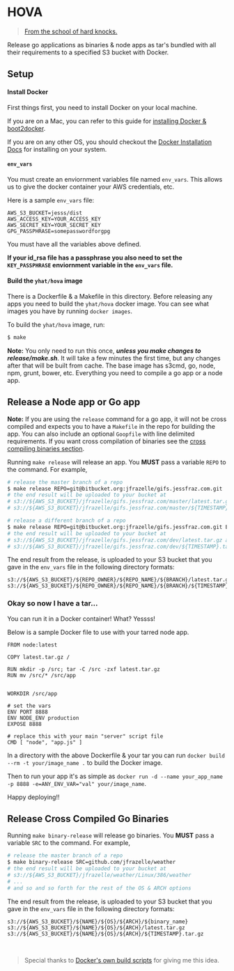 # HOVA

> [From the school of hard knocks.](https://www.youtube.com/watch?v=8u8f55WWxPk)

Release go applications as binaries & node apps as tar's bundled with all their requirements to a specified S3 bucket with Docker.

## Setup

#### Install Docker

First things first, you need to install Docker on your local machine.

If you are on a Mac, you can refer to this guide for [installing Docker & boot2docker](https://github.com/jfrazelle/mac-dev-setup#docker).

If you are on any other OS, you should checkout the [Docker Installation Docs](http://docs.docker.com/installation/) for installing on your system.

#### `env_vars`

You must create an enviornment variables file named `env_vars`. This allows us to give the docker container your AWS credentials, etc.

Here is a sample `env_vars` file:

```
AWS_S3_BUCKET=jesss/dist
AWS_ACCESS_KEY=YOUR_ACCESS_KEY
AWS_SECRET_KEY=YOUR_SECRET_KEY
GPG_PASSPHRASE=somepasswordforgpg
```

You must have all the variables above defined.

**If your id_rsa file has a passphrase you also need to set the `KEY_PASSPHRASE` enviornment variable in the `env_vars` file.**

#### Build the `yhat/hova` image

There is a Dockerfile & a Makefile in this directory. Before releasing any apps you need to build the `yhat/hova` docker image. You can see what images you have by running `docker images`.

To build the `yhat/hova` image, run:

```bash
$ make
```

**Note:** You only need to run this once, ***unless you make changes to release/make.sh***. It will take a few minutes the first time, but any changes after that will be built from cache. The base image has s3cmd, go, node, npm, grunt, bower, etc. Everything you need to compile a go app or a node app.


## Release a Node app or Go app

**Note:** If you are using the `release` command for a go app, it will not be cross compiled and expects you to have a `Makefile` in the repo for building the app. You can also include an optional `Goopfile` with line delimited requirements. If you want cross compilation of binaries see the [cross compiling binaries section](#release-cross-compiled-go-binaries).

Running `make release` will release an app. You **MUST** pass a variable `REPO` to the command. For example,

```bash
# release the master branch of a repo
$ make release REPO=git@bitbucket.org:jfrazelle/gifs.jessfraz.com.git
# the end result will be uploaded to your bucket at
# s3://${AWS_S3_BUCKET}/jfrazelle/gifs.jessfraz.com/master/latest.tar.gz and
# s3://${AWS_S3_BUCKET}/jfrazelle/gifs.jessfraz.com/master/${TIMESTAMP}.tar.gz

# release a different branch of a repo
$ make release REPO=git@bitbucket.org:jfrazelle/gifs.jessfraz.com.git BRANCH=dev
# the end result will be uploaded to your bucket at
# s3://${AWS_S3_BUCKET}/jfrazelle/gifs.jessfraz.com/dev/latest.tar.gz and
# s3://${AWS_S3_BUCKET}/jfrazelle/gifs.jessfraz.com/dev/${TIMESTAMP}.tar.gz
```

The end result from the release, is uploaded to your S3 bucket that you gave in the `env_vars` file in the following directory formats:

```
s3://${AWS_S3_BUCKET}/${REPO_OWNER}/${REPO_NAME}/${BRANCH}/latest.tar.gz
s3://${AWS_S3_BUCKET}/${REPO_OWNER}/${REPO_NAME}/${BRANCH}/${TIMESTAMP}.tar.gz
```

### Okay so now I have a tar...

You can run it in a Docker container! What? Yessss!

Below is a sample Docker file to use with your tarred node app.

```
FROM node:latest

COPY latest.tar.gz /

RUN mkdir -p /src; tar -C /src -zxf latest.tar.gz
RUN mv /src/* /src/app


WORKDIR /src/app

# set the vars
ENV PORT 8888
ENV NODE_ENV production
EXPOSE 8888

# replace this with your main "server" script file
CMD [ "node", "app.js" ]
```

In a directory with the above Dockerfile & your tar you can run `docker build --rm -t your/image_name .` to build the Docker image.

Then to run your app it's as simple as `docker run -d --name your_app_name -p 8888 -e=ANY_ENV_VAR="val" your/image_name`.

Happy deploying!!


## Release Cross Compiled Go Binaries

Running `make binary-release` will release go binaries. You **MUST** pass a variable `SRC` to the command. For example,

```bash
# release the master branch of a repo
$ make binary-release SRC=github.com/jfrazelle/weather
# the end result will be uploaded to your bucket at
# s3://${AWS_S3_BUCKET}/jfrazelle/weather/Linux/386/weather
# ...
# and so and so forth for the rest of the OS & ARCH options
```

The end result from the release, is uploaded to your S3 bucket that you gave in the `env_vars` file in the following directory formats:

```
s3://${AWS_S3_BUCKET}/${NAME}/${OS}/${ARCH}/${binary_name}
s3://${AWS_S3_BUCKET}/${NAME}/${OS}/${ARCH}/latest.tar.gz
s3://${AWS_S3_BUCKET}/${NAME}/${OS}/${ARCH}/${TIMESTAMP}.tar.gz
```

<br/>


> Special thanks to [Docker's own build scripts](https://github.com/docker/docker/blob/master/Makefile) for giving me this idea.
